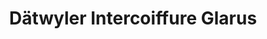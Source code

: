 ---
title: "Dätwyler Intercoiffure Glarus"
url: /glarus/daetwyler-intercoiffure-glarus/
shop: Friseur
---